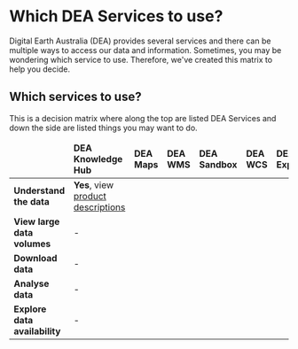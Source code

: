 # Which DEA Services to use?

Digital Earth Australia (DEA) provides several services and there can be multiple ways to access our data and information. Sometimes, you may be wondering which service to use. Therefore, we've created this matrix to help you decide.

## Which services to use?

This is a decision matrix where along the top are listed DEA Services and down the side are listed things you may want to do.

<table>
    <thead>
        <tr>
            <td></td>
            <td><strong>DEA Knowledge Hub</strong></td>
            <td><strong>DEA Maps</strong></td>
            <td><strong>DEA WMS</strong></td>
            <td><strong>DEA Sandbox</strong></td>
            <td><strong>DEA WCS</strong></td>
            <td><strong>DEA Explorer</strong></td>
            <td><strong>STAC</strong></td>
            <td><strong>AWS</strong></td>
        </tr>
   </thead>
    <tbody>
        <tr>
            <td><strong>Understand the data</strong></td>
            <td><strong>Yes</strong>, view <a href="https://knowledge.dea.ga.gov.au/">product descriptions</a></td>
            <td></td>
            <td></td>
            <td></td>
            <td></td>
            <td></td>
            <td></td>
            <td></td>
        </tr>
        <tr>
            <td><strong>View large data volumes</strong></td>
            <td>-</td>
            <td></td>
            <td></td>
            <td></td>
            <td></td>
            <td></td>
            <td></td>
            <td></td>
        </tr>
        <tr>
            <td><strong>Download data</strong></td>
            <td>-</td>
            <td></td>
            <td></td>
            <td></td>
            <td></td>
            <td></td>
            <td></td>
            <td></td>
        </tr>
        <tr>
            <td><strong>Analyse data</strong></td>
            <td>-</td>
            <td></td>
            <td></td>
            <td></td>
            <td></td>
            <td></td>
            <td></td>
            <td></td>
        </tr>
        <tr>
            <td><strong>Explore data availability</strong></td>
            <td>-</td>
            <td></td>
            <td></td>
            <td></td>
            <td></td>
            <td></td>
            <td></td>
            <td></td>
        </tr>
   </tbody>
</table>
